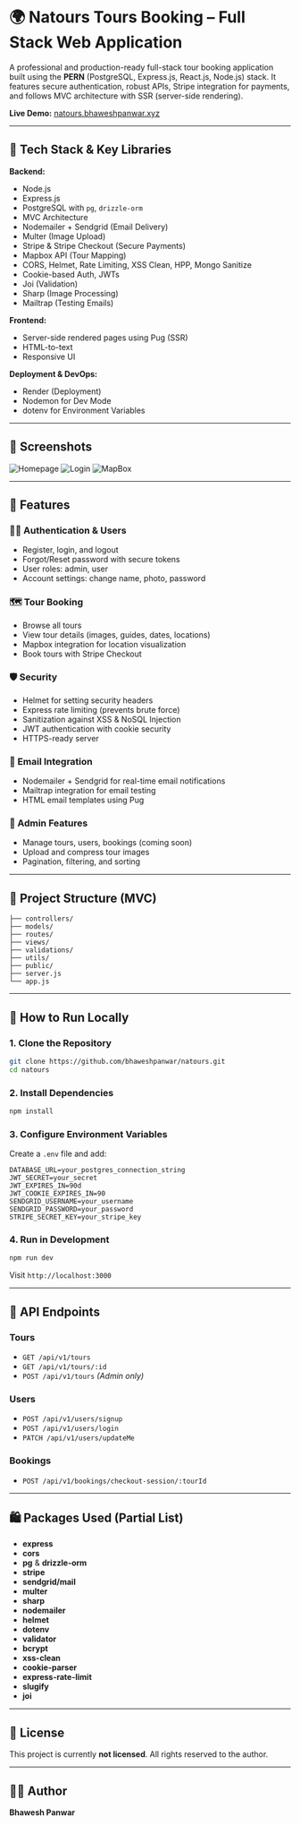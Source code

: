 # 🌍 Natours Tours Booking – Full Stack Web Application

A professional and production-ready full-stack tour booking application built using the **PERN** (PostgreSQL, Express.js, React.js, Node.js) stack. It features secure authentication, robust APIs, Stripe integration for payments, and follows MVC architecture with SSR (server-side rendering).

**Live Demo:** [natours.bhaweshpanwar.xyz](https://natours.bhaweshpanwar.xyz)

---

## 🚀 Tech Stack & Key Libraries

**Backend:**

- Node.js
- Express.js
- PostgreSQL with `pg`, `drizzle-orm`
- MVC Architecture
- Nodemailer + Sendgrid (Email Delivery)
- Multer (Image Upload)
- Stripe & Stripe Checkout (Secure Payments)
- Mapbox API (Tour Mapping)
- CORS, Helmet, Rate Limiting, XSS Clean, HPP, Mongo Sanitize
- Cookie-based Auth, JWTs
- Joi (Validation)
- Sharp (Image Processing)
- Mailtrap (Testing Emails)

**Frontend:**

- Server-side rendered pages using Pug (SSR)
- HTML-to-text
- Responsive UI

**Deployment & DevOps:**

- Render (Deployment)
- Nodemon for Dev Mode
- dotenv for Environment Variables

---

## 📸 Screenshots

![Homepage](<screenshots/Screenshot (100).png>)
![Login](<screenshots/Screenshot (101).png>)
![MapBox](<screenshots/Screenshot (102).png>)

---

## 🔐 Features

### 🧑‍💼 Authentication & Users

- Register, login, and logout
- Forgot/Reset password with secure tokens
- User roles: admin, user
- Account settings: change name, photo, password

### 🗺 Tour Booking

- Browse all tours
- View tour details (images, guides, dates, locations)
- Mapbox integration for location visualization
- Book tours with Stripe Checkout

### 🛡 Security

- Helmet for setting security headers
- Express rate limiting (prevents brute force)
- Sanitization against XSS & NoSQL Injection
- JWT authentication with cookie security
- HTTPS-ready server

### 💌 Email Integration

- Nodemailer + Sendgrid for real-time email notifications
- Mailtrap integration for email testing
- HTML email templates using Pug

### 🧰 Admin Features

- Manage tours, users, bookings (coming soon)
- Upload and compress tour images
- Pagination, filtering, and sorting

---

## 📁 Project Structure (MVC)

```
├── controllers/
├── models/
├── routes/
├── views/
├── validations/
├── utils/
├── public/
├── server.js
└── app.js
```

---

## 🔧 How to Run Locally

### 1. Clone the Repository

```bash
git clone https://github.com/bhaweshpanwar/natours.git
cd natours
```

### 2. Install Dependencies

```bash
npm install
```

### 3. Configure Environment Variables

Create a `.env` file and add:

```env
DATABASE_URL=your_postgres_connection_string
JWT_SECRET=your_secret
JWT_EXPIRES_IN=90d
JWT_COOKIE_EXPIRES_IN=90
SENDGRID_USERNAME=your_username
SENDGRID_PASSWORD=your_password
STRIPE_SECRET_KEY=your_stripe_key
```

### 4. Run in Development

```bash
npm run dev
```

Visit `http://localhost:3000`

---

## 🧪 API Endpoints

### Tours

- `GET /api/v1/tours`
- `GET /api/v1/tours/:id`
- `POST /api/v1/tours` _(Admin only)_

### Users

- `POST /api/v1/users/signup`
- `POST /api/v1/users/login`
- `PATCH /api/v1/users/updateMe`

### Bookings

- `POST /api/v1/bookings/checkout-session/:tourId`

---

## 🛍 Packages Used (Partial List)

- **express**
- **cors**
- **pg** & **drizzle-orm**
- **stripe**
- **sendgrid/mail**
- **multer**
- **sharp**
- **nodemailer**
- **helmet**
- **dotenv**
- **validator**
- **bcrypt**
- **xss-clean**
- **cookie-parser**
- **express-rate-limit**
- **slugify**
- **joi**

---

## 📜 License

This project is currently **not licensed**. All rights reserved to the author.

---

## 👨‍💻 Author

**Bhawesh Panwar**
